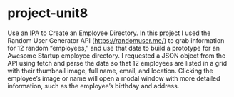 # project-unit8
 Use an IPA to Create an Employee Directory.
In this project I used the Random User Generator API (https://randomuser.me/) to grab information for 12 random “employees,” and use that data to build a prototype for an Awesome Startup employee directory. I requested a JSON object from the API using fetch and parse the data so that 12 employees are listed in a grid with their thumbnail image, full name, email, and location. Clicking the employee’s image or name will open a modal window with more detailed information, such as the employee’s birthday and address.

